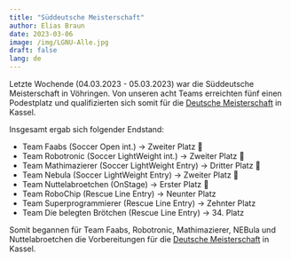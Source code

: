```yaml
---
title: "Süddeutsche Meisterschaft"
author: Elias Braun
date: 2023-03-06
image: /img/LGNU-Alle.jpg
draft: false
lang: de
---
```


Letzte Wochende (04.03.2023 - 05.03.2023) war die Süddeutsche
Meisterschaft in Vöhringen. Von unseren acht Teams erreichten 
fünf einen Podestplatz und qualifizierten sich somit für die 
[Deutsche Meisterschaft](/posts/germanopen2023) in Kassel.

Insgesamt ergab sich folgender Endstand:

 - Team Faabs (Soccer Open int.) &rarr; Zweiter Platz 🥈
 - Team Robotronic (Soccer LightWeight int.) &rarr; Zweiter Platz 🥈
 - Team Mathimazierer (Soccer LightWeight Entry) &rarr; Dritter Platz 🥉
 - Team Nebula (Soccer LightWeight Entry) &rarr; Zweiter Platz 🥈
 - Team Nuttelabroetchen (OnStage) &rarr; Erster Platz 🥇
 - Team RoboChip (Rescue Line Entry) &rarr; Neunter Platz
 - Team Superprogrammierer (Rescue Line Entry) &rarr; Zehnter Platz
 - Team Die belegten Brötchen (Rescue Line Entry) &rarr; 34. Platz

 Somit begannen für Team Faabs, Robotronic, Mathimazierer, NEBula und
 Nuttelabroetchen die Vorbereitungen für die 
 [Deutsche Meisterschaft](/posts/germanopen2023) in Kassel.
